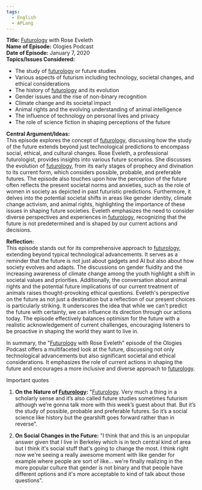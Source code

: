 ```yaml
---
tags:
  - English
  - APLang
---
```


**Title:** [Futurology](70_Sources/70_Articles/70.00_Misc/Oologies/Futurology.md) with Rose Eveleth  
**Name of Episode:** Ologies Podcast  
**Date of Episode:** January 7, 2020  
**Topics/Issues Considered:**  
- The study of [futurology](70_Sources/70_Articles/70.00_Misc/Oologies/Futurology.md) or future studies  
- Various aspects of futurism including technology, societal changes, and ethical considerations  
- The history of [futurology](70_Sources/70_Articles/70.00_Misc/Oologies/Futurology.md) and its evolution  
- Gender issues and the rise of non-binary recognition  
- Climate change and its societal impact  
- Animal rights and the evolving understanding of animal intelligence  
- The influence of technology on personal lives and privacy  
- The role of science fiction in shaping perceptions of the future

**Central Argument/Ideas:**  
This episode explores the concept of [futurology](70_Sources/70_Articles/70.00_Misc/Oologies/Futurology.md), discussing how the study of the future extends beyond just technological predictions to encompass social, ethical, and cultural changes. Rose Eveleth, a professional futurologist, provides insights into various future scenarios. She discusses the evolution of [futurology](70_Sources/70_Articles/70.00_Misc/Oologies/Futurology.md), from its early stages of prophecy and divination to its current form, which considers possible, probable, and preferable futures. The episode also touches upon how the perception of the future often reflects the present societal norms and anxieties, such as the role of women in society as depicted in past futuristic predictions. Furthermore, it delves into the potential societal shifts in areas like gender identity, climate change activism, and animal rights, highlighting the importance of these issues in shaping future societies. Eveleth emphasizes the need to consider diverse perspectives and experiences in [futurology](70_Sources/70_Articles/70.00_Misc/Oologies/Futurology.md), recognizing that the future is not predetermined and is shaped by our current actions and decisions.

**Reflection:**  
This episode stands out for its comprehensive approach to [futurology](70_Sources/70_Articles/70.00_Misc/Oologies/Futurology.md), extending beyond typical technological advancements. It serves as a reminder that the future is not just about gadgets and AI but also about how society evolves and adapts. The discussions on gender fluidity and the increasing awareness of climate change among the youth highlight a shift in societal values and priorities. Additionally, the conversation about animal rights and the potential future implications of our current treatment of animals raises thought-provoking ethical questions. Eveleth's perspective on the future as not just a destination but a reflection of our present choices is particularly striking. It underscores the idea that while we can't predict the future with certainty, we can influence its direction through our actions today. The episode effectively balances optimism for the future with a realistic acknowledgement of current challenges, encouraging listeners to be proactive in shaping the world they want to live in. 

In summary, the "[Futurology](70_Sources/70_Articles/70.00_Misc/Oologies/Futurology.md) with Rose Eveleth" episode of the Ologies Podcast offers a multifaceted look at the future, discussing not only technological advancements but also significant societal and ethical considerations. It emphasizes the role of current actions in shaping the future and encourages a more inclusive and diverse approach to [futurology](70_Sources/70_Articles/70.00_Misc/Oologies/Futurology.md).


Important quotes

1. **On the Nature of [Futurology](70_Sources/70_Articles/70.00_Misc/Oologies/Futurology.md):** "[Futurology](70_Sources/70_Articles/70.00_Misc/Oologies/Futurology.md). Very much a thing in a scholarly sense and it’s also called future studies sometimes futurism although we’re gonna talk more with this week’s guest about that. But it’s the study of possible, probable and preferable futures. So it’s a social science like history but the gearshift goes forward rather than in reverse"​​.
    
2. **On Social Changes in the Future:** "I think that and this is an unpopular answer given that I live in Berkeley which is in tech central kind of area but I think it's social stuff that's going to change the most. I think right now we're seeing a really awesome moment with like gender for example where people are sort of like… we're finally realizing in the more popular culture that gender is not binary and that people have different options and it's more acceptable to kind of talk about those questions"​​.
